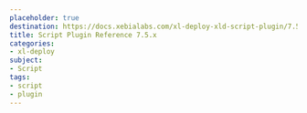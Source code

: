 ```yaml
---
placeholder: true
destination: https://docs.xebialabs.com/xl-deploy-xld-script-plugin/7.5.x/scriptPluginManual.html
title: Script Plugin Reference 7.5.x
categories:
- xl-deploy
subject:
- Script
tags:
- script
- plugin
---
```

